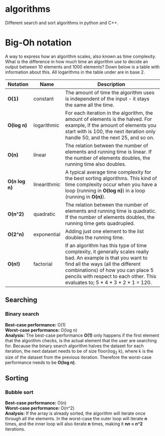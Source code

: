 # algorithms
Different search and sort algorithms in python and C++.

# Big-Oh notation
A way to express how an algorithm scales, also known as time complexity. What is the difference in how much time an algorithm use to decide an output between 10 elements and 1000 elements? Down below is a table with information about this. All logarithms in the table under are in base 2.

Notation | Name | Description
--- | --- | ---
**O(1)** | constant | The amount of time the algorithm uses is independent of the input - it stays the same all the time.
**O(log n)** | logarithmic | For each iteration in the algorithm, the amount of elements is the halved. For example, if the amount of elements you start with is 100, the next iteration only handle 50, and the next 25, and so on.
**O(n)** | linear | The relation between the number of elements and running time is linear. If the number of elements doubles, the running time also doubles.
**O(n log n)** | linearithmic | A typical average time complexity for the best sorting algorithms. This kind of time complexity occur when you have a loop (running in **O(log n)**) in a loop (running in **O(n)**).
**O(n^2)** | quadratic | The relation between the number of elements and running time is quadratic. If the number of elements doubles, the running time gets quadrupled.
**O(2^n)** | exponential | Adding just one element to the list doubles the running time.
**O(n!)** | factorial | If an algorithm has this type of time complexity, it generally scales really bad. An example is that you want to find all the ways (all the different combinations) of how you can place 5 pencils with respect to each other. This evaluates to; 5 * 4 * 3 * 2 * 1 = 120.

## Searching

### Binary search
**Best-case performance:** O(1) <br>
**Worst-case performance:** O(log n) <br>
**Analysis:** The best-case performance **O(1)** only happens if the first element that the algorithm checks, is the actual element that the user are searching for. Because the binary search algorithm halves the dataset for each iteration, the next dataset needs to be of size floor(log<sub>2</sub> k), where k is the size of the dataset from the previous iteration. Therefore the worst-case performance needs to be **O(log n)**.

## Sorting

### Bubble sort
**Best-case performance:** O(n) <br>
**Worst-case performance:** O(n^2) <br>
**Analysis:** If the array is already sorted, the algorithm will iterate once through all the elements. In the worst-case the outer loop will iterate **n** times, and the inner loop will also iterate **n** times, making it **n*n* = n^2** iterations.
